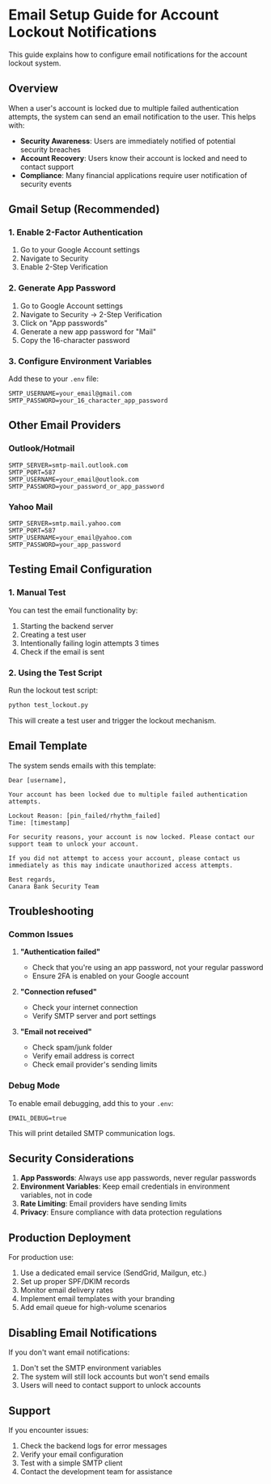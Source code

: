 # Email Setup Guide for Account Lockout Notifications

This guide explains how to configure email notifications for the account lockout system.

## Overview

When a user's account is locked due to multiple failed authentication attempts, the system can send an email notification to the user. This helps with:

- **Security Awareness**: Users are immediately notified of potential security breaches
- **Account Recovery**: Users know their account is locked and need to contact support
- **Compliance**: Many financial applications require user notification of security events

## Gmail Setup (Recommended)

### 1. Enable 2-Factor Authentication
1. Go to your Google Account settings
2. Navigate to Security
3. Enable 2-Step Verification

### 2. Generate App Password
1. Go to Google Account settings
2. Navigate to Security → 2-Step Verification
3. Click on "App passwords"
4. Generate a new app password for "Mail"
5. Copy the 16-character password

### 3. Configure Environment Variables
Add these to your `.env` file:

```env
SMTP_USERNAME=your_email@gmail.com
SMTP_PASSWORD=your_16_character_app_password
```

## Other Email Providers

### Outlook/Hotmail
```env
SMTP_SERVER=smtp-mail.outlook.com
SMTP_PORT=587
SMTP_USERNAME=your_email@outlook.com
SMTP_PASSWORD=your_password_or_app_password
```

### Yahoo Mail
```env
SMTP_SERVER=smtp.mail.yahoo.com
SMTP_PORT=587
SMTP_USERNAME=your_email@yahoo.com
SMTP_PASSWORD=your_app_password
```

## Testing Email Configuration

### 1. Manual Test
You can test the email functionality by:

1. Starting the backend server
2. Creating a test user
3. Intentionally failing login attempts 3 times
4. Check if the email is sent

### 2. Using the Test Script
Run the lockout test script:
```bash
python test_lockout.py
```

This will create a test user and trigger the lockout mechanism.

## Email Template

The system sends emails with this template:

```
Dear [username],

Your account has been locked due to multiple failed authentication attempts.

Lockout Reason: [pin_failed/rhythm_failed]
Time: [timestamp]

For security reasons, your account is now locked. Please contact our support team to unlock your account.

If you did not attempt to access your account, please contact us immediately as this may indicate unauthorized access attempts.

Best regards,
Canara Bank Security Team
```

## Troubleshooting

### Common Issues

1. **"Authentication failed"**
   - Check that you're using an app password, not your regular password
   - Ensure 2FA is enabled on your Google account

2. **"Connection refused"**
   - Check your internet connection
   - Verify SMTP server and port settings

3. **"Email not received"**
   - Check spam/junk folder
   - Verify email address is correct
   - Check email provider's sending limits

### Debug Mode

To enable email debugging, add this to your `.env`:
```env
EMAIL_DEBUG=true
```

This will print detailed SMTP communication logs.

## Security Considerations

1. **App Passwords**: Always use app passwords, never regular passwords
2. **Environment Variables**: Keep email credentials in environment variables, not in code
3. **Rate Limiting**: Email providers have sending limits
4. **Privacy**: Ensure compliance with data protection regulations

## Production Deployment

For production use:

1. Use a dedicated email service (SendGrid, Mailgun, etc.)
2. Set up proper SPF/DKIM records
3. Monitor email delivery rates
4. Implement email templates with your branding
5. Add email queue for high-volume scenarios

## Disabling Email Notifications

If you don't want email notifications:

1. Don't set the SMTP environment variables
2. The system will still lock accounts but won't send emails
3. Users will need to contact support to unlock accounts

## Support

If you encounter issues:

1. Check the backend logs for error messages
2. Verify your email configuration
3. Test with a simple SMTP client
4. Contact the development team for assistance 